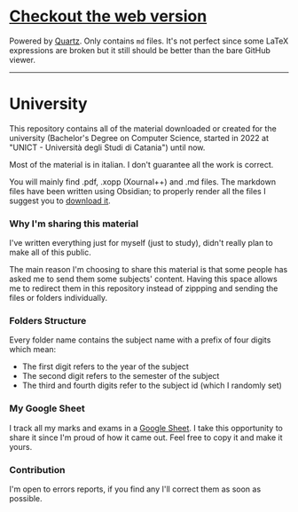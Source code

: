 # [Checkout the web version](https://matteogalletta.github.io/university-deploy) 
Powered by [Quartz](https://quartz.jzhao.xyz/). Only contains `md` files. It's not perfect since some LaTeX expressions are broken but it still should be better than the bare GitHub viewer.

---
# University
This repository contains all of the material downloaded or created for the university (Bachelor's Degree on Computer Science, started in 2022 at "UNICT - Università degli Studi di Catania") until now.

Most of the material is in italian. I don't guarantee all the work is correct.

You will mainly find .pdf, .xopp (Xournal++) and .md files.
The markdown files have been written using Obsidian; to properly render all the files I suggest you to [download it](https://obsidian.md/download).
### Why I'm sharing this material

I've written everything just for myself (just to study), didn't really plan to make all of this public.

The main reason I'm choosing to share this material is that some people has asked me to send them some subjects' content. Having this space allows me to redirect them in this repository instead of zippping and sending the files or folders individually.

### Folders Structure

Every folder name contains the subject name with a prefix of four digits which mean:
- The first digit refers to the year of the subject
- The second digit refers to the semester of the subject
- The third and fourth digits refer to the subject id (which I randomly set)

### My Google Sheet

I track all my marks and exams in a [Google Sheet](https://docs.google.com/spreadsheets/d/1fZZPt1zc6c_K6VdMn6nS60H-tv2VyBzxq3R2oebD4-A).
I take this opportunity to share it since I'm proud of how it came out. Feel free to copy it and make it yours.

### Contribution

I'm open to errors reports, if you find any I'll correct them as soon as possible.
